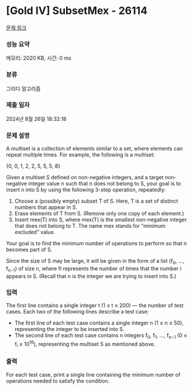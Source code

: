 # [Gold IV] SubsetMex - 26114 

[문제 링크](https://www.acmicpc.net/problem/26114) 

### 성능 요약

메모리: 2020 KB, 시간: 0 ms

### 분류

그리디 알고리즘

### 제출 일자

2024년 8월 26일 18:32:18

### 문제 설명

<p>A multiset is a collection of elements similar to a set, where elements can repeat multiple times. For example, the following is a multiset:</p>

<p>{0, 0, 1, 2, 2, 5, 5, 5, 8}</p>

<p>Given a multiset S defined on non-negative integers, and a target non-negative integer value n such that n does not belong to S, your goal is to insert n into S by using the following 3-step operation, repeatedly:</p>

<ol>
	<li>Choose a (possibly empty) subset T of S. Here, T is a set of distinct numbers that appear in S.</li>
	<li>Erase elements of T from S. (Remove only one copy of each element.)</li>
	<li>Insert mex(T) into S, where mex(T) is the smallest non-negative integer that does not belong to T. The name mex stands for “minimum excluded” value.</li>
</ol>

<p>Your goal is to find the minimum number of operations to perform so that n becomes part of S.</p>

<p>Since the size of S may be large, it will be given in the form of a list (f<sub>0</sub>, …, f<sub>n−1</sub>) of size n, where fi represents the number of times that the number i appears in S. (Recall that n is the integer we are trying to insert into S.)</p>

### 입력 

 <p>The first line contains a single integer t (1 ≤ t ≤ 200) — the number of test cases. Each two of the following lines describe a test case:</p>

<ul>
	<li>The first line of each test case contains a single integer n (1 ≤ n ≤ 50), representing the integer to be inserted into S.</li>
	<li>The second line of each test case contains n integers f<sub>0</sub>, f<sub>1</sub>, …, f<sub>n−1</sub> (0 ≤ f<sub>i</sub> ≤ 10<sup>16</sup>), representing the multiset S as mentioned above.</li>
</ul>

### 출력 

 <p>For each test case, print a single line containing the minimum number of operations needed to satisfy the condition.</p>

